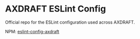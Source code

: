 # AXDRAFT ESLint Config

Official repo for the ESLint configuration used across AXDRAFT.

NPM: [eslint-config-axdraft](https://www.npmjs.com/package/eslint-config-axdraft)
